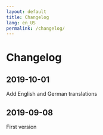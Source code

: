 ```yaml
---
layout: default
title: Changelog
lang: en_US
permalink: /changelog/
---
```


# Changelog

## 2019-10-01

Add English and German translations

## 2019-09-08

First version
